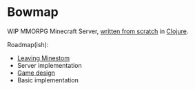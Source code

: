 # Bowmap

WIP MMORPG Minecraft Server, [written from scratch](minecraft-server-from-scratch.md) in [Clojure](clojure.md).

Roadmap(ish):
- [Leaving Minestom](leaving-minestom.md)
- Server implementation
- [Game design](bowmap/design.md)
- Basic implementation
